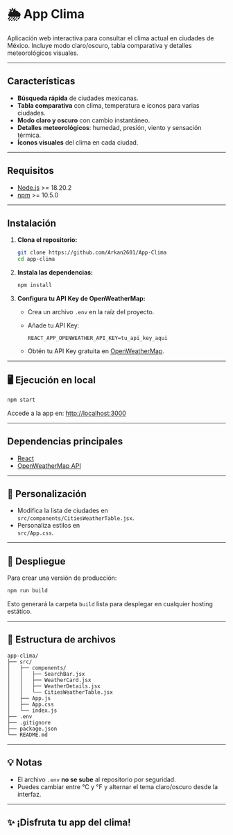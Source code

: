 # 🌦️ App Clima

Aplicación web interactiva para consultar el clima actual en ciudades de México. Incluye modo claro/oscuro, tabla comparativa y detalles meteorológicos visuales.

---

##  Características

-  **Búsqueda rápida** de ciudades mexicanas.
-  **Tabla comparativa** con clima, temperatura e íconos para varias ciudades.
-  **Modo claro y oscuro** con cambio instantáneo.
-  **Detalles meteorológicos**: humedad, presión, viento y sensación térmica.
-  **Íconos visuales** del clima en cada ciudad.

---

##  Requisitos

- [Node.js](https://nodejs.org/) >= 18.20.2
- [npm](https://www.npmjs.com/) >= 10.5.0

---

##  Instalación

1. **Clona el repositorio:**

   ```bash
   git clone https://github.com/Arkan2601/App-Clima
   cd app-clima
   ```

2. **Instala las dependencias:**

   ```bash
   npm install
   ```

3. **Configura tu API Key de OpenWeatherMap:**

   - Crea un archivo `.env` en la raíz del proyecto.
   - Añade tu API Key:

     ```
     REACT_APP_OPENWEATHER_API_KEY=tu_api_key_aqui
     ```

   - Obtén tu API Key gratuita en [OpenWeatherMap](https://openweathermap.org/api).

---

## 🖥️ Ejecución en local

```bash
npm start
```

Accede a la app en: [http://localhost:3000](http://localhost:3000)

---

##  Dependencias principales

- [React](https://react.dev/)
- [OpenWeatherMap API](https://openweathermap.org/api)

---

## 🎨 Personalización

- Modifica la lista de ciudades en  
  `src/components/CitiesWeatherTable.jsx`.
- Personaliza estilos en  
  `src/App.css`.

---

## 🚢 Despliegue

Para crear una versión de producción:

```bash
npm run build
```

Esto generará la carpeta `build` lista para desplegar en cualquier hosting estático.

---

## 📂 Estructura de archivos

```
app-clima/
├── src/
│   ├── components/
│   │   ├── SearchBar.jsx
│   │   ├── WeatherCard.jsx
│   │   ├── WeatherDetails.jsx
│   │   └── CitiesWeatherTable.jsx
│   ├── App.js
│   ├── App.css
│   └── index.js
├── .env
├── .gitignore
├── package.json
└── README.md
```

---

## 💡 Notas

- El archivo `.env` **no se sube** al repositorio por seguridad.
- Puedes cambiar entre °C y °F y alternar el tema claro/oscuro desde la interfaz.

---

## ✨ ¡Disfruta tu app del clima!
